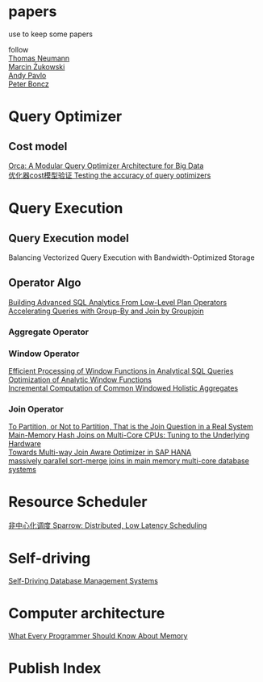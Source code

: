# papers
use to keep some papers 

follow  
[Thomas Neumann](https://scholar.google.de/citations?hl=zh_CN&user=xSDfDpsAAAAJ&view_op=list_works&sortby=pubdate)  
[Marcin Żukowski](https://scholar.google.com/citations?hl=zh-CN&user=F-TSpooAAAAJ&view_op=list_works&sortby=pubdate)  
[Andy Pavlo](https://scholar.google.com/citations?hl=zh-CN&user=u1UDm4wAAAAJ&view_op=list_works&sortby=pubdate)  
[Peter Boncz](https://scholar.google.com/citations?hl=zh-CN&user=DCIZE1kAAAAJ&view_op=list_works&sortby=pubdate)


# Query Optimizer

## Cost model

[Orca: A Modular Query Optimizer Architecture for Big Data](https://15721.courses.cs.cmu.edu/spring2016/papers/p337-soliman.pdf)  
[优化器cost模型验证 Testing the accuracy of query optimizers](https://databasescience.files.wordpress.com/2013/01/taqo.pdf)  

# Query Execution

## Query Execution model
Balancing Vectorized Query Execution with Bandwidth-Optimized Storage

## Operator Algo
[Building Advanced SQL Analytics From Low-Level Plan Operators](https://db.in.tum.de/~kohn/papers/lolepops-sigmod21.pdf)   
[Accelerating Queries with Group-By and Join by Groupjoin](http://www.vldb.org/pvldb/vol4/p843-moerkotte.pdf)  

### Aggregate Operator


### Window Operator 
[Efficient Processing of Window Functions in Analytical SQL Queries](https://dl.acm.org/doi/pdf/10.14778/2794367.2794375)   
[Optimization of Analytic Window Functions](http://vldb.org/pvldb/vol5/p1244_yucao_vldb2012.pdf)    
[Incremental Computation of Common Windowed Holistic Aggregates](https://research.tableau.com/sites/default/files/p1221-wesley.pdf)   

### Join Operator
[To Partition, or Not to Partition, That is the Join Question in a Real System](https://dl.acm.org/doi/abs/10.1145/3448016.3452831)  
[Main-Memory Hash Joins on Multi-Core CPUs: Tuning to the Underlying Hardware](https://15721.courses.cs.cmu.edu/spring2017/papers/18-hashjoins/balkesen-icde2013.pdf)    
[Towards Multi-way Join Aware Optimizer in SAP HANA](http://www.vldb.org/pvldb/vol13/p3019-wi.pdf)   
[massively parallel sort-merge joins in main memory multi-core database systems](https://15721.courses.cs.cmu.edu/spring2018/papers/20-sortmergejoins/p1064-albutiu.pdf)   


# Resource Scheduler
[非中心化调度 Sparrow: Distributed, Low Latency Scheduling](https://cs.stanford.edu/~matei/papers/2013/sosp_sparrow.pdf)  

# Self-driving

[Self-Driving Database Management Systems](https://www.pdl.cmu.edu/PDL-FTP/Database/p42-pavlo-cidr17.pdf)  

# Computer architecture
[What Every Programmer Should Know About Memory](https://people.freebsd.org/~lstewart/articles/cpumemory.pdf)  


# Publish Index
